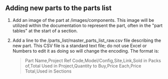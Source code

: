 ## Adding new parts to the parts list

1. Add an image of the part at /images/components. This image will be utilized
within the documentation to represent the part, often in the "part tables" at the
start of a section.

2. Add a line to the /parts_list/master_parts_list_raw.csv file describing the new part.
This CSV file is a standard text file; do not use Excel or Numbers to edit it as
doing so will change the encoding. The format is:

    > Part Name,Project Ref Code,Model/Config,Site,Link,Sold in Packs of,Total Used in Project,Quantity to Buy,Price Each,Price Total,Used in Sections
